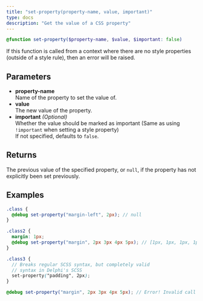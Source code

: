 ```yaml
---
title: "set-property(property-name, value, important)"
type: docs
description: "Get the value of a CSS property"
---
```

```scss
@function set-property($property-name, $value, $important: false)
```

If this function is called from a context where there are no style properties 
(outside of a style rule), then an error will be raised.

## Parameters
- **property-name**  
  Name of the property to set the value of.
- **value**  
  The new value of the property.
- **important** *(Optional)*  
  Whether the value should be marked as important (Same as using `!important` 
  when setting a style property)  
  If not specified, defaults to `false`.

## Returns
The previous value of the specified property, or `null`, if the property has not 
explicitly been set previously.

## Examples
```scss
.class {
  @debug set-property("margin-left", 2px); // null
}

.class2 {
  margin: 1px;
  @debug set-property("margin", 2px 3px 4px 5px); // [1px, 1px, 1px, 1px]
}

.class3 {
  // Breaks regular SCSS syntax, but completely valid 
  // syntax in Delphi's SCSS
  set-property("padding", 2px);
}

@debug set-property("margin", 2px 3px 4px 5px); // Error! Invalid call context
```